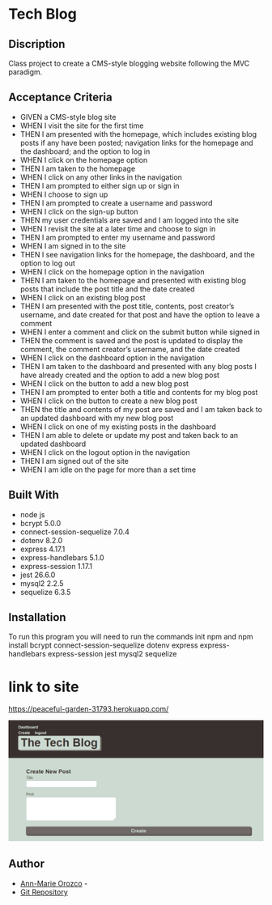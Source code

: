 # Tech Blog

## Discription
Class project to create a CMS-style blogging website following the MVC paradigm.

## Acceptance Criteria
 - GIVEN a CMS-style blog site
 - WHEN I visit the site for the first time
 - THEN I am presented with the homepage, which includes existing blog posts if any have been posted; navigation links for the homepage and the dashboard; and the option to log in
 - WHEN I click on the homepage option
 - THEN I am taken to the homepage
 - WHEN I click on any other links in the navigation
 - THEN I am prompted to either sign up or sign in
 - WHEN I choose to sign up
 - THEN I am prompted to create a username and password
 - WHEN I click on the sign-up button
 - THEN my user credentials are saved and I am logged into the site
 - WHEN I revisit the site at a later time and choose to sign in
 - THEN I am prompted to enter my username and password
 - WHEN I am signed in to the site
 - THEN I see navigation links for the homepage, the dashboard, and the option to log out
 - WHEN I click on the homepage option in the navigation
 - THEN I am taken to the homepage and presented with existing blog posts that include the post title and the date created
 - WHEN I click on an existing blog post
 - THEN I am presented with the post title, contents, post creator’s username, and date created for that post and have the option to leave a comment
 - WHEN I enter a comment and click on the submit button while signed in
 - THEN the comment is saved and the post is updated to display the comment, the comment creator’s username, and the date created
 - WHEN I click on the dashboard option in the navigation
 - THEN I am taken to the dashboard and presented with any blog posts I have already created and the option to add a new blog post
 - WHEN I click on the button to add a new blog post
 - THEN I am prompted to enter both a title and contents for my blog post
 - WHEN I click on the button to create a new blog post
 - THEN the title and contents of my post are saved and I am taken back to an updated dashboard with my new blog post
 - WHEN I click on one of my existing posts in the dashboard
 - THEN I am able to delete or update my post and taken back to an updated dashboard
 - WHEN I click on the logout option in the navigation
 - THEN I am signed out of the site
 - WHEN I am idle on the page for more than a set time

## Built With
- node js
- bcrypt 5.0.0
- connect-session-sequelize 7.0.4
- dotenv 8.2.0
- express 4.17.1
- express-handlebars 5.1.0
- express-session 1.17.1
- jest 26.6.0
- mysql2 2.2.5
- sequelize 6.3.5

## Installation
To run this program you will need to run the commands
init npm
and
npm install bcrypt connect-session-sequelize dotenv express express-handlebars express-session jest mysql2 sequelize

# link to site
https://peaceful-garden-31793.herokuapp.com/


 ![Blog](./public/blog.jpg)

## Author
* [Ann-Marie Orozco](ann760.github.io/myportfolio/) - 
* [Git Repository](https://github.com/ann760/tech-blog)